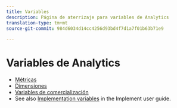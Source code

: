 ```yaml
---
title: Variables
description: Página de aterrizaje para variables de Analytics
translation-type: tm+mt
source-git-commit: 984d6034d14cc4256d93bd4f7d1a7f01b63b71e9

---
```



# Variables de Analytics

* [Métricas](/help/components/c-variables/c-metrics/metricslist.md)
* [Dimensiones](/help/components/c-variables/dimensionslist/dimension-compatibility.md)
* [Variables de comercialización](/help/components/c-variables/c-merch-variables/var-merchandising.md)
* See also [Implementation variables](/help/implement/vars/overview.md) in the Implement user guide.
